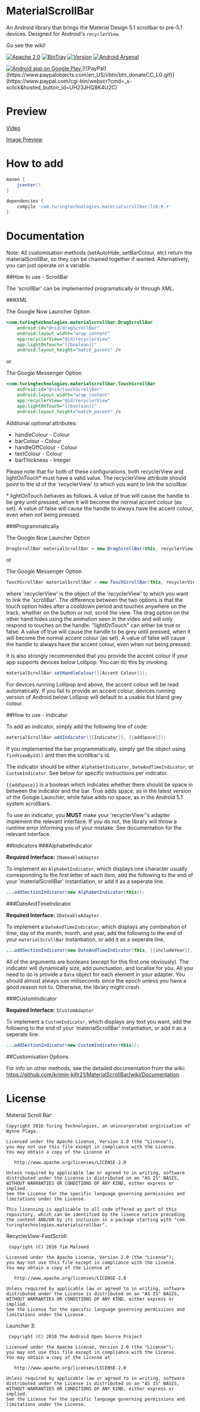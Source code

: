 # MaterialScrollBar

An Android library that brings the Material Design 5.1 scrollbar to pre-5.1 devices. Designed for Android's `recyclerView`.

Go see the wiki!

[![Apache 2.0](https://img.shields.io/hexpm/l/plug.svg)](http://www.apache.org/licenses/LICENSE-2.0) [![BinTray](https://img.shields.io/github/release/krimin-killr21/MaterialScrollBar.svg?label=jCenter)](https://bintray.com/krimin-killr21/maven/material-scroll-bar/view) [![Version](https://img.shields.io/badge/API-7%2B-blue.svg?style=flat)](https://android-arsenal.com/api?level=7) [![Android Arsenal](https://img.shields.io/badge/Android%20Arsenal-MaterialScrollBar-blue.svg?style=flat)](https://android-arsenal.com/details/1/2441)

<a href="https://play.google.com/store/apps/details?id=com.turingtechnologies.materialscrollbardemo">
  <img alt="Android app on Google Play" src="https://developer.android.com/images/brand/en_app_rgb_wo_45.png" />
</a> 
[![PayPal](https://www.paypalobjects.com/en_US/i/btn/btn_donateCC_LG.gif)](https://www.paypal.com/cgi-bin/webscr?cmd=_s-xclick&hosted_button_id=UH23JHQ8K4U2C)

Preview
======

[Video](https://youtu.be/F5glJeAFnA4)

[Image Preview](http://imgur.com/a/TErZR)

How to add
======

```gradle
maven {
    jcenter()
}
```

```gradle
dependencies {
    compile 'com.turingtechnologies.materialscrollbar:lib:8.+'
}
```
Documentation
======

Note: All customisation methods (setAutoHide, setBarColour, etc) return the materialScrollBar, so they can be chained together if wanted. Alternatively, you can just operate on a variable.

##How to use - ScrollBar

The 'scrollBar' can be implemented programatically or through XML.

###XML

The Google Now Launcher Option

```xml
<com.turingtechnologies.materialscrollbar.DragScrollBar
    android:id="@+id/dragScrollBar"
    android:layout_width="wrap_content"
    app:recyclerView="@id/recyclerView"
    app:lightOnTouch="[[boolean]]"
    android:layout_height="match_parent" />
```

or

The Google Messenger Option

```xml
<com.turingtechnologies.materialscrollbar.TouchScrollBar
    android:id="@+id/touchScrollBar"
    android:layout_width="wrap_content"
    app:recyclerView="@id/recyclerView"
    app:lightOnTouch="[[boolean]]"
    android:layout_height="match_parent" />
```

Additonal optional attributes:

* handleColour - Colour
* barColour - Colour
* handleOffColour - Colour
* textColour - Colour
* barThickness - Integer

Please note that for both of these configurations, both recyclerView and lightOnTouch* must have a valid value. The recyclerView attribute should point to the id of the 'recyclerView' to which you want to link the scrollbar.

\* lightOnTouch behaves as follows. A value of true will cause the handle to be grey until pressed, when it will become the normal accent colour (as set). A value of false will cause the handle to always have the accent colour, even when not being pressed.

###Programmatically

The Google Now Launcher Option

```java
DragScrollBar materialScrollBar = new DragScrollBar(this, recyclerView, {{lightOnTouch}});
```

or

The Google Messenger Option

```java
TouchScrollBar materialScrollBar = new TouchScrollBar(this, recyclerView, {{lightOnTouch}});
```

where 'recyclerView' is the object of the 'recyclerView' to which you want to link the 'scrollBar'. The difference between the two options is that the touch option hides after a cooldown period and touches anywhere on the track, whether on the button or not, scroll the view. The drag option on the other hand hides using the animation seen in the video and will only respond to touches on the handle. "lightOnTouch" can either be true or false. A value of true will cause the handle to be grey until pressed, when it will become the normal accent colour (as set). A value of false will cause the handle to always have the accent colour, even when not being pressed.

It is also strongly recommended that you provide the accent colour if your app supports devices below Lollipop. You can do this by invoking:

```java
materialScrollBar.setHandleColour([[Accent Colour]]);
```

For devices running Lollipop and above, the accent colour will be read automatically. If you fail to provide an accent colour, devices running version of Android below Lollipop will default to a usable but bland grey colour.

##How to use - Indicator

To add an indicator, simply add the following line of code:

```java
materialScrollBar.addIndicator({{Indicator}}, {{addSpace}});
```

If you implemented the bar programmatically, simply get the object using `findViewById()` and then the scrollbar's id.

The indicator should be either `AlphatbetIndicator`, `DateAndTimeIndicator`, or `CustomIndicator`. See below for specific instructions per indicator.

`{{addSpace}}` is a boolean which indicates whether there should be space in between the indicator and the bar. True adds space, as in the latest version of the Google Launcher, while false adds no space, as in the Android 5.1 system scrollbars.

To use an indicator, you **MUST** make your 'recyclerView''s adapter implement the relevant interface. If you do not, the library will throw a runtime error informing you of your mistake. See documentation for the relevant interface.

##Indicators
###AlphabetIndicator

**Required Interface:** `INameableAdapter`

To implement an `AlphabetIndicator`, which displays one character usually corresponding to the first letter of each item, add the following to the end of your 'materialScrollBar' instantiation, or add it as a seperate line.
```java
...addSectionIndicator(new AlphabetIndicator(this));
```

###DateAndTimeIndicator

**Required Interface:** `IDateableAdapter`

To implement a `DateAndTimeIndicator`, which displays any combination of time, day of the month, month, and year, add the following to the end of your `materialScrollBar` instantiation, or add it as a seperate line.
```java
...addSectionIndicator(new DateAndTimeIndicator(this, {{includeYear}}, {{includeMonth}}, {{includeDay}}, {{includeTime}}));
```

All of the arguments are booleans (except for this first one obviously). The indicator will dynamically size, add punctuation, and localise for you. All you need to do is provide a `Date` object for each element in your adapter. You should almost always use miliseconds since the epoch unless you have a good reason not to. Otherwise, the library might crash.

###CustomIndicator

**Required Interface:** `ICustomAdapter`

To implement a `CustomIndicator`, which displays any text you want, add the following to the end of your 'materialScrollBar' instantiation, or add it as a seperate line.
```java
...addSectionIndicator(new CustomIndicator(this));
```

##Customisation Options

For info on other methods, see the detailed documentation from the wiki: https://github.com/krimin-killr21/MaterialScrollBar/wiki/Documentation

License
======

Material Scroll Bar:

    Copyright 2016 Turing Technologies, an unincorporated orginisation of Wynne Plaga.

    Licensed under the Apache License, Version 2.0 (the "License");
    you may not use this file except in compliance with the License.
    You may obtain a copy of the License at

       http://www.apache.org/licenses/LICENSE-2.0

    Unless required by applicable law or agreed to in writing, software
    distributed under the License is distributed on an "AS IS" BASIS,
    WITHOUT WARRANTIES OR CONDITIONS OF ANY KIND, either express or implied.
    See the License for the specific language governing permissions and
    limitations under the License.
    
    This licensing is applicable to all code offered as part of this
    repository, which can be identified by the lisence notice preceding
    the content AND/OR by its inclusion in a package starting with "com.
    turingtechnologies.materialscrollbar".

RecyclerView-FastScroll:

     Copyright (C) 2016 Tim Malseed
   
    Licensed under the Apache License, Version 2.0 (the "License");
    you may not use this file except in compliance with the License.
    You may obtain a copy of the License at

       http://www.apache.org/licenses/LICENSE-2.0

    Unless required by applicable law or agreed to in writing, software
    distributed under the License is distributed on an "AS IS" BASIS,
    WITHOUT WARRANTIES OR CONDITIONS OF ANY KIND, either express or implied.
    See the License for the specific language governing permissions and
    limitations under the License.

Launcher 3:
 
     Copyright (C) 2010 The Android Open Source Project

    Licensed under the Apache License, Version 2.0 (the "License");
    you may not use this file except in compliance with the License.
    You may obtain a copy of the License at

       http://www.apache.org/licenses/LICENSE-2.0

    Unless required by applicable law or agreed to in writing, software
    distributed under the License is distributed on an "AS IS" BASIS,
    WITHOUT WARRANTIES OR CONDITIONS OF ANY KIND, either express or implied.
    See the License for the specific language governing permissions and
    limitations under the License.
